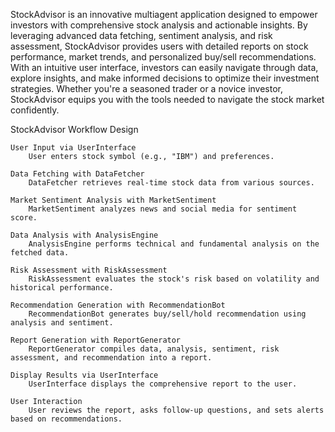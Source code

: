 StockAdvisor is an innovative multiagent application designed to empower investors with comprehensive stock 
analysis and actionable insights. By leveraging advanced data fetching, sentiment analysis, and risk assessment, 
StockAdvisor provides users with detailed reports on stock performance, market trends, and personalized buy/sell recommendations. 
With an intuitive user interface, investors can easily navigate through data, explore insights, and make informed decisions 
to optimize their investment strategies. Whether you're a seasoned trader or a novice investor, StockAdvisor equips you with 
the tools needed to navigate the stock market confidently.

StockAdvisor Workflow Design

    User Input via UserInterface
        User enters stock symbol (e.g., "IBM") and preferences.

    Data Fetching with DataFetcher
        DataFetcher retrieves real-time stock data from various sources.

    Market Sentiment Analysis with MarketSentiment
        MarketSentiment analyzes news and social media for sentiment score.

    Data Analysis with AnalysisEngine
        AnalysisEngine performs technical and fundamental analysis on the fetched data.

    Risk Assessment with RiskAssessment
        RiskAssessment evaluates the stock's risk based on volatility and historical performance.

    Recommendation Generation with RecommendationBot
        RecommendationBot generates buy/sell/hold recommendation using analysis and sentiment.

    Report Generation with ReportGenerator
        ReportGenerator compiles data, analysis, sentiment, risk assessment, and recommendation into a report.

    Display Results via UserInterface
        UserInterface displays the comprehensive report to the user.

    User Interaction
        User reviews the report, asks follow-up questions, and sets alerts based on recommendations.

